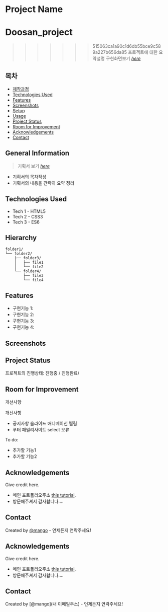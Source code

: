 # Project Name
# Doosan_project
>>>>>>> 515063ca1a90c1d6db55bce9c589a227b656da85
> 프로젝트에 대한 요약설명
> 구현화면보기 [_here_](https://cswwe.github.io/Doosan_project/)


## 목차
* [제작과정](#general-information)
* [Technologies Used](#technologies-used)
* [Features](#features)
* [Screenshots](#screenshots)
* [Setup](#setup)
* [Usage](#usage)
* [Project Status](#project-status)
* [Room for Improvement](#room-for-improvement)
* [Acknowledgements](#acknowledgements)
* [Contact](#contact)
<!-- * [License](#license) -->


## General Information
> 기획서 보기 [_here_](https://github.com/cswwe/Doosan_project/blob/main/%EB%91%90%EC%82%B0%20%EA%B8%B0%ED%9A%8D%EC%84%9C.pdf)
- 기획서의 목차작성
- 기획서의 내용을 간락히 요약 정리

## Technologies Used
<!-- 사용한 기술환경 (언어와 버전을 작성) -->
- Tech 1 - HTML5
- Tech 2 - CSS3
- Tech 3 - ES6


## Hierarchy
<!-- 가능할 경우 html 구조를 트리구조로 표현 -->
```text
folder1/
└── folder2/
    ├── folder3/
    │   ├── file1
    │   └── file2
    └── folder4/
        ├── file3
        └── file4
```

## Features
- 구현기능 1:
- 구현기능 2:
- 구현기능 3:
- 구현기능 4:


## Screenshots
<!-- ![구현화면스크린샷](./img/screenshot.png) -->
<!-- If you have screenshots you'd like to share, include them here. -->


## Project Status
프로젝트의 진행상태: 진행중 / 진행완료/ 


## Room for Improvement
개선사항

개선사항
- 공지사항 슬라이드 애니메이션 떨림
- 푸터 패밀리사이트 select 오류

To do:
- 추가할 기능1
- 추가할 기능2


## Acknowledgements
Give credit here.
- 메인 포트폴리오주소 [this tutorial](https://cswwe.github.io/Doosan_project/).
- 방문해주셔서 감사합니다....


## Contact
Created by [@mango](frontendcsw@gmail.com) - 언제든지 연락주세요!


## Acknowledgements
Give credit here.
- 메인 포트폴리오주소 [this tutorial](https://www.example.com).
- 방문해주셔서 감사합니다....


## Contact
Created by [@mango](내 이메일주소) - 언제든지 연락주세요!


<!-- Optional -->
<!-- ## License -->
<!-- This project is open source and available under the [... License](). -->

<!-- You don't have to include all sections - just the one's relevant to your project -->

